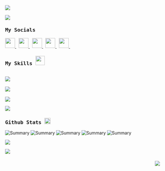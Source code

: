 
<h3 align="left">
    <img src="https://readme-typing-svg.herokuapp.com/?font=Righteous&size=20&center=true&vCenter=true&width=130&height=20&duration=4000&lines=Hi+,+I'm+Van+Tri">
</h3>



<img src="https://user-images.githubusercontent.com/73097560/115834477-dbab4500-a447-11eb-908a-139a6edaec5c.gif">             



<h3 align="left">
  <samp> My Socials  <b><img src="https://media.giphy.com/media/TEnXkcsHrP4YedChhA/giphy.gif" width="15"  class="giphy-embed"></img></b></samp>
</h3>
<p align="left">
<a href="https://www.threads.net/@trihvn" target="_blank" rel="noreferrer">
<picture>
<source media="(prefers-color-scheme: dark)" srcset="https://raw.githubusercontent.com/danielcranney/readme-generator/main/public/icons/socials/threads-dark.svg" />
<source media="(prefers-color-scheme: light)" srcset="https://raw.githubusercontent.com/danielcranney/readme-generator/main/public/icons/socials/threads.svg" />
<img src="https://raw.githubusercontent.com/danielcranney/readme-generator/main/public/icons/socials/threads.svg" width="32" height="32" />
</picture> 
</a>
&nbsp;
<a href="https://www.facebook.com/trihvn" target="_blank" rel="noreferrer">
<picture>
<source media="(prefers-color-scheme: dark)" srcset="https://raw.githubusercontent.com/danielcranney/readme-generator/main/public/icons/socials/facebook-dark.svg" />
<source media="(prefers-color-scheme: light)" srcset="https://raw.githubusercontent.com/danielcranney/readme-generator/main/public/icons/socials/facebook.svg" />
<img src="https://raw.githubusercontent.com/danielcranney/readme-generator/main/public/icons/socials/facebook.svg" width="32" height="32"  />
</picture>
</a>
&nbsp;
<a href="http://www.instagram.com/trihvn" target="_blank" rel="noreferrer">
<picture>
<source media="(prefers-color-scheme: dark)" srcset="https://raw.githubusercontent.com/danielcranney/readme-generator/main/public/icons/socials/instagram-dark.svg" />
<source media="(prefers-color-scheme: light)" srcset="https://raw.githubusercontent.com/danielcranney/readme-generator/main/public/icons/socials/instagram.svg" />
<img src="https://raw.githubusercontent.com/danielcranney/readme-generator/main/public/icons/socials/instagram.svg" width="32" height="32" />
</picture>
</a>
&nbsp;
<a href="https://www.behance.com/thvfoto" target="_blank" rel="noreferrer">
<picture>
<source media="(prefers-color-scheme: dark)" srcset="https://raw.githubusercontent.com/danielcranney/readme-generator/main/public/icons/socials/behance-dark.svg" />
<source media="(prefers-color-scheme: light)" srcset="https://raw.githubusercontent.com/danielcranney/readme-generator/main/public/icons/socials/behance.svg" />
<img src="https://raw.githubusercontent.com/danielcranney/readme-generator/main/public/icons/socials/behance.svg" width="32" height="32" />
</picture>
</a>
&nbsp;
<a href="https://www.linkedin.com/in/itatri" target="_blank" rel="noreferrer">
<picture>
<source media="(prefers-color-scheme: dark)" srcset="https://raw.githubusercontent.com/danielcranney/readme-generator/main/public/icons/socials/linkedin-dark.svg" />
<source media="(prefers-color-scheme: light)" srcset="https://raw.githubusercontent.com/danielcranney/readme-generator/main/public/icons/socials/linkedin.svg" />
<img src="https://raw.githubusercontent.com/danielcranney/readme-generator/main/public/icons/socials/linkedin.svg" width="32" height="32" />
</picture>
</a>
&nbsp;
</p>      
 
<h3 align="left">
  <samp> My Skills <b> <img src="https://i.giphy.com/media/v1.Y2lkPTc5MGI3NjExbXNqZjA2ZHk4ZG1kdGY5ZXo4amtuamwyZ280Z3EyZzBtNzR0dHE0cSZlcD12MV9pbnRlcm5hbF9naWZfYnlfaWQmY3Q9cw/oOylMv2oLDxcxGzYn6/giphy.gif" width="30" class="giphy-embed"> </img></b></samp>
</h3>
<p align="left">
   &nbsp; <br>
        <img src="https://skillicons.dev/icons?i=cs,c,dotnet,mongodb,postman,mysql,git" /><br>
    &nbsp; <br>
        <img src="https://skillicons.dev/icons?i=ts,nodejs,angular,js,html,css,bootstrap" /><br>
   &nbsp; <br>
        <img src="https://skillicons.dev/icons?i=vscode,visualstudio,illustrator,ae,premiere,photoshop,figma" />
</p>

<img src="https://user-images.githubusercontent.com/73097560/115834477-dbab4500-a447-11eb-908a-139a6edaec5c.gif"> 

<h3 align="left">
  <samp> Github Stats <b> <img src="https://i.giphy.com/media/v1.Y2lkPTc5MGI3NjExdmh4MHdidHhkdDF6aWdsZnU4cTlidW1wcmQ3MzZzd2Uyd2I3cHMxYyZlcD12MV9pbnRlcm5hbF9naWZfYnlfaWQmY3Q9cw/GFvqHbPSI6LCcqkemF/giphy.gif" width="20" class="giphy-embed"> </img></b></samp>
</h3>

<div align="left">

![Summary](http://github-profile-summary-cards.vercel.app/api/cards/profile-details?username=Itatri&theme=2077)
![Summary](http://github-profile-summary-cards.vercel.app/api/cards/repos-per-language?username=Itatri&theme=2077)
![Summary](http://github-profile-summary-cards.vercel.app/api/cards/most-commit-language?username=Itatri&theme=2077)
![Summary](http://github-profile-summary-cards.vercel.app/api/cards/stats?username=Itatri&theme=2077)
![Summary](http://github-profile-summary-cards.vercel.app/api/cards/productive-time?username=Itatri&theme=2077&utcOffset=7)
</div>

<img src="https://user-images.githubusercontent.com/73097560/115834477-dbab4500-a447-11eb-908a-139a6edaec5c.gif">        

<div align="left">

![](https://komarev.com/ghpvc/?username=Itatri&abbreviated=true&color=blue)  

</div>


<h3 align="right">
    <img src="https://readme-typing-svg.herokuapp.com/?font=Righteous&size=20&center=true&vCenter=true&width=200&height=70&duration=4000&lines=Thanks+for+visiting+;+Connect+me+on+my+Socials">
</h3>

